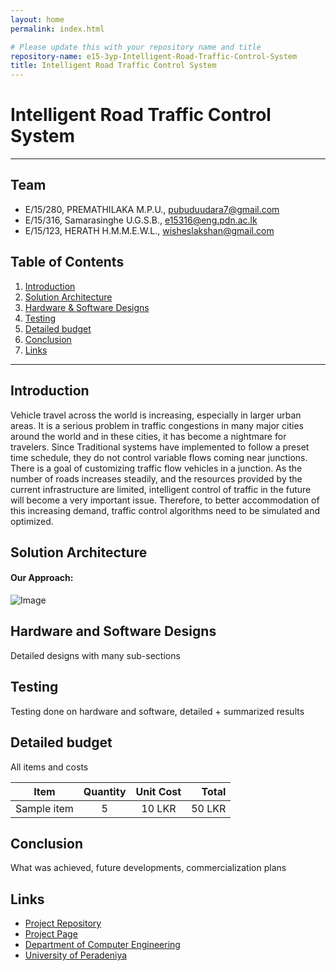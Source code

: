 ```yaml
---
layout: home
permalink: index.html

# Please update this with your repository name and title
repository-name: e15-3yp-Intelligent-Road-Traffic-Control-System
title: Intelligent Road Traffic Control System
---
```


[comment]: # "This is the standard layout for the project, but you can clean this and use your own template"

# Intelligent Road Traffic Control System

---

## Team
-  E/15/280, PREMATHILAKA M.P.U., [pubuduudara7@gmail.com](mailto:pubuduudara7@gmail.com)
-  E/15/316, Samarasinghe U.G.S.B., [e15316@eng.pdn.ac.lk](mailto:e15316@eng.pdn.ac.lk)
-  E/15/123, HERATH H.M.M.E.W.L., [wisheslakshan@gmail.com](mailto:wisheslakshan@gmail.com)

## Table of Contents
1. [Introduction](#introduction)
2. [Solution Architecture](#solution-architecture )
3. [Hardware & Software Designs](#hardware-and-software-designs)
4. [Testing](#testing)
5. [Detailed budget](#detailed-budget)
6. [Conclusion](#conclusion)
7. [Links](#links)

---

## Introduction

Vehicle travel across the world is increasing, especially in larger urban areas. It is a serious problem in traffic congestions in many major cities around the world and in these cities, it has become a nightmare for travelers. Since Traditional systems have implemented to follow a preset time schedule, they do not control variable flows coming near junctions.
There is a goal of customizing traffic flow vehicles in a junction. As the number of roads increases steadily, and the resources provided by the current infrastructure are limited, intelligent control of traffic in the future will become a very important issue. Therefore, to better accommodation of this increasing demand, traffic control algorithms need to be simulated and optimized.


## Solution Architecture

#### Our Approach:  
![Image](data/images/)

## Hardware and Software Designs

Detailed designs with many sub-sections

## Testing

Testing done on hardware and software, detailed + summarized results

## Detailed budget

All items and costs

| Item          | Quantity  | Unit Cost  | Total  |
| ------------- |:---------:|:----------:|-------:|
| Sample item   | 5         | 10 LKR     | 50 LKR |

## Conclusion

What was achieved, future developments, commercialization plans

## Links

- <a href = "https://github.com/cepdnaclk/e15-3yp-Intelligent-Road-Traffic-Control-System" target = "_blank"> Project Repository </a>
- <a href = "https://cepdnaclk.github.io/e15-3yp-Intelligent-Road-Traffic-Control-System/" target = "_blank">Project Page</a>
- <a href = "http://www.ce.pdn.ac.lk/" target = "_blank">Department of Computer Engineering</a>
- <a href = "https://eng.pdn.ac.lk/" target = "_blank">University of Peradeniya</a>


[//]: # (Please refer this to learn more about Markdown syntax)
[//]: # (https://github.com/adam-p/markdown-here/wiki/Markdown-Cheatsheet)
